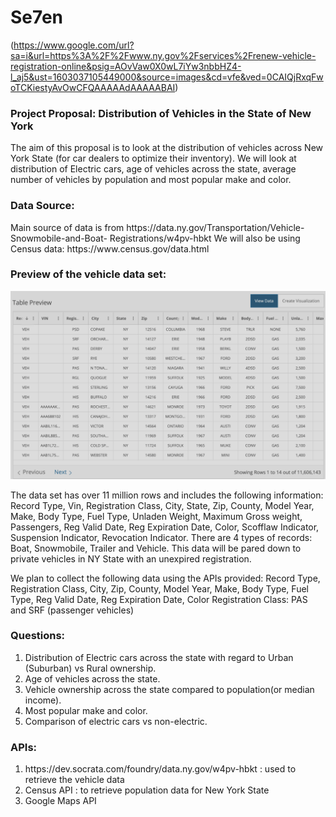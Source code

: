 # Se7en

(https://www.google.com/url?sa=i&url=https%3A%2F%2Fwww.ny.gov%2Fservices%2Frenew-vehicle-registration-online&psig=AOvVaw0X0wL7iYw3nbbHZ4-l_aj5&ust=1603037105449000&source=images&cd=vfe&ved=0CAIQjRxqFwoTCKiestyAvOwCFQAAAAAdAAAAABAI)

<h3>Project Proposal: Distribution of Vehicles in the State of New York</h3>


The aim of this proposal is to look at the distribution of vehicles across New York State (for car dealers to optimize their inventory). We will look at distribution of Electric cars, age of vehicles across the state, average number of vehicles by population and most popular make and color.

<h3>Data Source:</h3>
Main source of data is from https://data.ny.gov/Transportation/Vehicle-Snowmobile-and-Boat- Registrations/w4pv-hbkt
We will also be using Census data: https://www.census.gov/data.html 

<h3>Preview of the vehicle data set:</h3>

![alt text](https://github.com/paloni-dotcom/Se7en/blob/main/Images/sampletabledata.png)

The data set has over 11 million rows and includes the following information:
Record Type, Vin, Registration Class, City, State, Zip, County, Model Year, Make, Body Type, Fuel Type, Unladen Weight, Maximum Gross weight, Passengers, Reg Valid Date, Reg Expiration Date, Color, Scofflaw Indicator, Suspension Indicator, Revocation Indicator.
There are 4 types of records: Boat, Snowmobile, Trailer and Vehicle.
This data will be pared down to private vehicles in NY State with an unexpired registration.
    
We plan to collect the following data using the APIs provided:
Record Type, Registration Class, City, Zip, County, Model Year, Make, Body Type, Fuel Type, Reg Valid Date, Reg Expiration Date, Color
Registration Class: PAS and SRF (passenger vehicles)

<h3>Questions:</h3>
<ol><li>Distribution of Electric cars across the state with regard to Urban (Suburban) vs Rural
    ownership.</li>
    <li>Age of vehicles across the state.</li>
<li>Vehicle ownership across the state compared to population(or median income).</li>
<li>Most popular make and color.</li>
<li>Comparison of electric cars vs non-electric.</li></ol>

<h3>APIs:</h3>
<ol><li>https://dev.socrata.com/foundry/data.ny.gov/w4pv-hbkt : used to retrieve the vehicle data</li>
    <li>Census API : to retrieve population data for New York State</li>
    <li>Google Maps API</li></ol>
    
